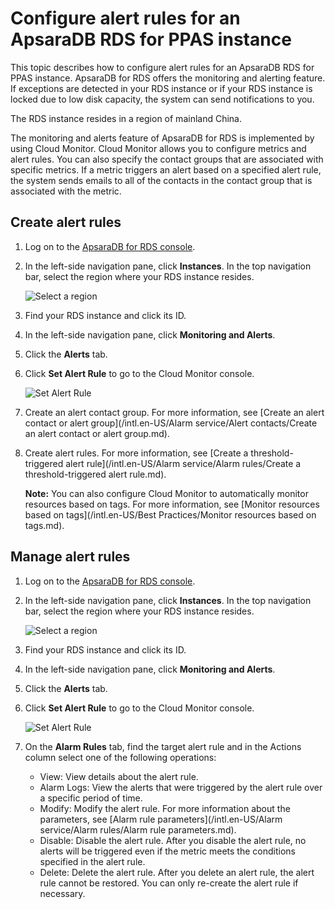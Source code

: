 # Configure alert rules for an ApsaraDB RDS for PPAS instance

This topic describes how to configure alert rules for an ApsaraDB RDS for PPAS instance. ApsaraDB for RDS offers the monitoring and alerting feature. If exceptions are detected in your RDS instance or if your RDS instance is locked due to low disk capacity, the system can send notifications to you.

The RDS instance resides in a region of mainland China.

The monitoring and alerts feature of ApsaraDB for RDS is implemented by using Cloud Monitor. Cloud Monitor allows you to configure metrics and alert rules. You can also specify the contact groups that are associated with specific metrics. If a metric triggers an alert based on a specified alert rule, the system sends emails to all of the contacts in the contact group that is associated with the metric.

## Create alert rules

1.  Log on to the [ApsaraDB for RDS console](https://rds.console.aliyun.com/).

2.  In the left-side navigation pane, click **Instances**. In the top navigation bar, select the region where your RDS instance resides.

    ![Select a region](https://static-aliyun-doc.oss-cn-hangzhou.aliyuncs.com/assets/img/en-US/8651559951/p36543.png)

3.  Find your RDS instance and click its ID.

4.  In the left-side navigation pane, click **Monitoring and Alerts**.

5.  Click the **Alerts** tab.

6.  Click **Set Alert Rule** to go to the Cloud Monitor console.

    ![Set Alert Rule](https://static-aliyun-doc.oss-cn-hangzhou.aliyuncs.com/assets/img/en-US/2350359951/p95893.png)

7.  Create an alert contact group. For more information, see [Create an alert contact or alert group](/intl.en-US/Alarm service/Alert contacts/Create an alert contact or alert group.md).

8.  Create alert rules. For more information, see [Create a threshold-triggered alert rule](/intl.en-US/Alarm service/Alarm rules/Create a threshold-triggered alert rule.md).

    **Note:** You can also configure Cloud Monitor to automatically monitor resources based on tags. For more information, see [Monitor resources based on tags](/intl.en-US/Best Practices/Monitor resources based on tags.md).


## Manage alert rules

1.  Log on to the [ApsaraDB for RDS console](https://rds.console.aliyun.com/).

2.  In the left-side navigation pane, click **Instances**. In the top navigation bar, select the region where your RDS instance resides.

    ![Select a region](https://static-aliyun-doc.oss-cn-hangzhou.aliyuncs.com/assets/img/en-US/8651559951/p36543.png)

3.  Find your RDS instance and click its ID.

4.  In the left-side navigation pane, click **Monitoring and Alerts**.

5.  Click the **Alerts** tab.

6.  Click **Set Alert Rule** to go to the Cloud Monitor console.

    ![Set Alert Rule](https://static-aliyun-doc.oss-cn-hangzhou.aliyuncs.com/assets/img/en-US/2350359951/p95893.png)

7.  On the **Alarm Rules** tab, find the target alert rule and in the Actions column select one of the following operations:

    -   View: View details about the alert rule.
    -   Alarm Logs: View the alerts that were triggered by the alert rule over a specific period of time.
    -   Modify: Modify the alert rule. For more information about the parameters, see [Alarm rule parameters](/intl.en-US/Alarm service/Alarm rules/Alarm rule parameters.md).
    -   Disable: Disable the alert rule. After you disable the alert rule, no alerts will be triggered even if the metric meets the conditions specified in the alert rule.
    -   Delete: Delete the alert rule. After you delete an alert rule, the alert rule cannot be restored. You can only re-create the alert rule if necessary.

